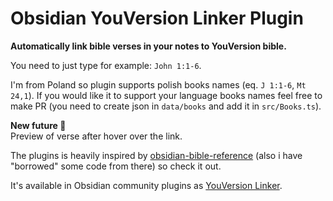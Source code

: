 # Obsidian YouVersion Linker Plugin

**Automatically link bible verses in your notes to YouVersion bible.**

You need to just type for example: `John 1:1-6`.

I'm from Poland so plugin supports polish books names (eq. `J 1:1-6`, `Mt 24,1`). If you would like it to support your language books names feel free to make PR (you need to create json in `data/books` and add it in `src/Books.ts`).

**New future 🎉** <br>
Preview of verse after hover over the link.

The plugins is heavily inspired by [obsidian-bible-reference](https://github.com/tim-hub/obsidian-bible-reference) (also i have "borrowed" some code from there) so check it out.

It's available in Obsidian community plugins as
[YouVersion Linker](https://obsidian.md/plugins?id=youversion-linker).
